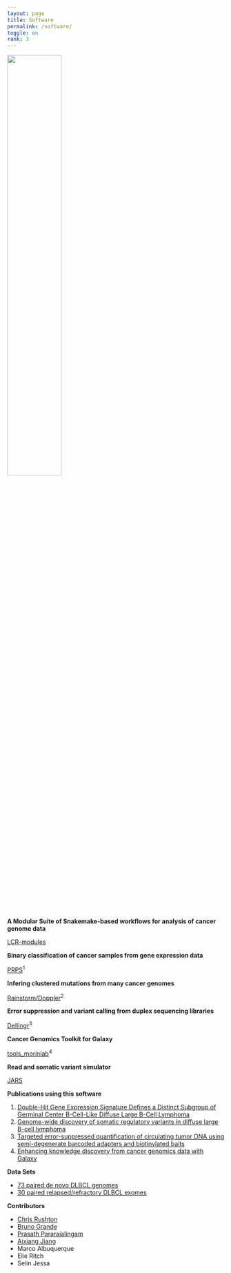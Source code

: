 ```yaml
---
layout: page
title: Software
permalink: /software/
toggle: on
rank: 3
---
```


<div style="margin-bottom: 50px;">
    <img class="float-right" width="50%" src="{{ 'projects/wordcloud.png' | prepend: site.images_dir | prepend: site.baseurl }}" />
</div>

**A Modular Suite of Snakemake-based workflows for analysis of cancer genome data** 

[LCR-modules](https://lcr-modules.readthedocs.io/en/latest/)

**Binary classification of cancer samples from gene expression data**

[PRPS](https://github.com/ajiangsfu/PRPS)<sup>1</sup>

**Infering clustered mutations from many cancer genomes**

[Rainstorm/Doppler](https://github.com/rdmorin/mutation_rainstorm)<sup>2</sup>

**Error suppression and variant calling from duplex sequencing libraries**

[Dellingr](https://github.com/morinlab/Dellingr)<sup>3</sup>

**Cancer Genomics Toolkit for Galaxy**

[tools_morinlab](https://github.com/morinlab/tools-morinlab)<sup>4</sup>

**Read and somatic variant simulator**

[JARS](https://github.com/morinlab/JARS)

**Publications using this software**

1. [Double-Hit Gene Expression Signature Defines a Distinct Subgroup of Germinal Center B-Cell-Like Diffuse Large B-Cell Lymphoma](http://ascopubs.org/doi/full/10.1200/JCO.18.01583)
2. [Genome-wide discovery of somatic regulatory variants in diffuse large B-cell lymphoma](https://www.nature.com/articles/s41467-018-06354-3)
3. [Targeted error-suppressed quantification of circulating tumor DNA using semi-degenerate barcoded adapters and biotinylated baits](https://www.nature.com/articles/s41598-017-10269-2)
4. [Enhancing knowledge discovery from cancer genomics data with Galaxy](https://academic.oup.com/gigascience/article-lookup/doi/10.1093/gigascience/gix015)

**Data Sets**

* [73 paired de novo DLBCL genomes](https://ega-archive.org/studies/EGAS00001002936)
* [30 paired relapsed/refractory DLBCL exomes](https://ega-archive.org/datasets/EGAD00001003395)

**Contributors**

* [Chris Rushton](https://github.com/ckrushton)
* [Bruno Grande](https://github.com/scientificbruno)
* [Prasath Pararajalingam](https://github.com/ppararaj)
* [Aixiang Jiang](https://github.com/ajiangsfu)
* Marco Albuquerque
* Elie Ritch
* Selin Jessa


